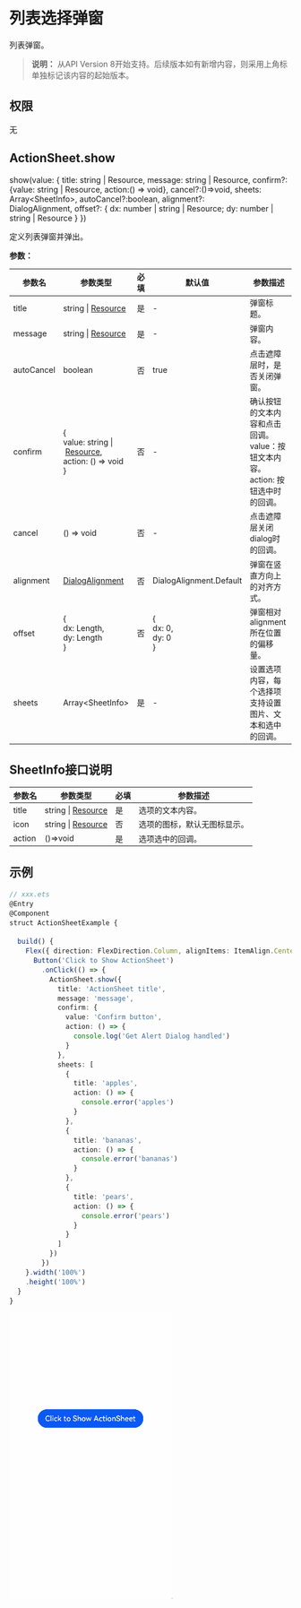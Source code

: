 # 列表选择弹窗

列表弹窗。

>  **说明：**
> 从API Version 8开始支持。后续版本如有新增内容，则采用上角标单独标记该内容的起始版本。


## 权限

无


## ActionSheet.show

show(value: {&nbsp;title: string&nbsp;|&nbsp;Resource,&nbsp;message: string&nbsp;|&nbsp;Resource,&nbsp;confirm?: {value: string&nbsp;|&nbsp;Resource,&nbsp;action:() => void},&nbsp;cancel?:()=>void,&nbsp;sheets: Array&lt;SheetInfo&gt;,&nbsp;autoCancel?:boolean,&nbsp;alignment?: DialogAlignment,&nbsp;offset?: { dx: number | string | Resource; dy: number | string | Resource } })

定义列表弹窗并弹出。

**参数：**

  | 参数名 | 参数类型 | 必填 | 默认值 | 参数描述 |
  | -------- | -------- | -------- | -------- | -------- |
  | title | string&nbsp;\|&nbsp;[Resource](ts-types.md#resource) | 是 | - | 弹窗标题。 |
  | message | string&nbsp;\|&nbsp;[Resource](ts-types.md#resource) | 是 | - | 弹窗内容。 |
  | autoCancel | boolean | 否 | true | 点击遮障层时，是否关闭弹窗。 |
  | confirm | {<br/>value:&nbsp;string&nbsp;\|&nbsp;[Resource](ts-types.md#resource),<br/>action:&nbsp;()&nbsp;=&gt;&nbsp;void<br/>} | 否 | - | 确认按钮的文本内容和点击回调。<br/>value：按钮文本内容。<br/>action:&nbsp;按钮选中时的回调。 |
  | cancel | ()&nbsp;=&gt;&nbsp;void | 否 | - | 点击遮障层关闭dialog时的回调。 |
  | alignment | [DialogAlignment](ts-methods-custom-dialog-box.md) | 否 | DialogAlignment.Default | 弹窗在竖直方向上的对齐方式。 |
  | offset | {<br/>dx:&nbsp;Length,<br/>dy:&nbsp;Length<br/>} | 否 | {<br/>dx:&nbsp;0,<br/>dy:&nbsp;0<br/>} | 弹窗相对alignment所在位置的偏移量。 |
  | sheets | Array&lt;SheetInfo&gt; | 是 | - | 设置选项内容，每个选择项支持设置图片、文本和选中的回调。 |

## SheetInfo接口说明
  
  | 参数名 | 参数类型                                                     | 必填 | 参数描述          |
  | ------ | ------------------------------------------------------------ | ---- | ----------------- |
  | title  | string&nbsp;\|&nbsp;[Resource](ts-types.md#resource) | 是   | 选项的文本内容。       |
  | icon   | string&nbsp;\|&nbsp;[Resource](ts-types.md#resource) | 否   | 选项的图标，默认无图标显示。     |
  | action | ()=&gt;void                                                  | 是   | 选项选中的回调。 |


## 示例


```ts
// xxx.ets
@Entry
@Component
struct ActionSheetExample {

  build() {
    Flex({ direction: FlexDirection.Column, alignItems: ItemAlign.Center, justifyContent: FlexAlign.Center }) {
      Button('Click to Show ActionSheet')
        .onClick(() => {
          ActionSheet.show({
            title: 'ActionSheet title',
            message: 'message',
            confirm: {
              value: 'Confirm button',
              action: () => {
                console.log('Get Alert Dialog handled')
              }
            },
            sheets: [
              {
                title: 'apples',
                action: () => {
                  console.error('apples')
                }
              },
              {
                title: 'bananas',
                action: () => {
                  console.error('bananas')
                }
              },
              {
                title: 'pears',
                action: () => {
                  console.error('pears')
                }
              }
            ]
          })
        })
    }.width('100%')
    .height('100%')
  }
}
```

![zh-cn_image_0000001241668363](figures/zh-cn_image_0000001241668363.gif)
